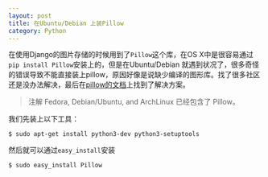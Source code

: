 ```yaml
---
layout: post
title: 在Ubuntu/Debian 上装Pillow
category: Python
---
```


在使用Django的图片存储的时候用到了`Pillow`这个库，在OS X中是很容易通过`pip install Pillow`安装上的，但是在Ubuntu/Debian 就遇到状况了，很多奇怪的错误导致不能直接装上pillow，原因好像是说缺少编译的图形库。找了很多社区还是没办法解决，最后在[pillow的文档](http://pillow-cn.readthedocs.org/zh_CN/latest/installation.html)上找到了解决方案。

> 注解 Fedora, Debian/Ubuntu, and ArchLinux 已经包含了 Pillow。

我们先装上以下工具：

```shell
$ sudo apt-get install python3-dev python3-setuptools
```

然后就可以通过`easy_install`安装

```shell
$ sudo easy_install Pillow
```
